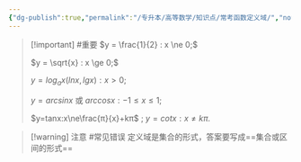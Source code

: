 ```yaml
---
{"dg-publish":true,"permalink":"/专升本/高等数学/知识点/常考函数定义域/","noteIcon":""}
---
```


> [!important] #重要 
>$y = \frac{1}{2} : x \ne 0;$ 
>
>$y = \sqrt{x} : x \ge 0;$ 
>
>$y = log_ax (lnx, lgx):x > 0 ;$
>
>$y = arcsinx$ 或 $arccosx : -1 \le x \le 1 ;$
>
>$y=tanx:x\ne\frac{π}{x}+kπ$ ;  $y=cotx:x\ne kπ .$

> [!warning] 注意 #常见错误 
> 定义域是集合的形式，答案要写成==集合或区间的形式==